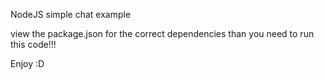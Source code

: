 NodeJS simple chat example

view the package.json for the correct dependencies than you need to run this code!!!

Enjoy :D